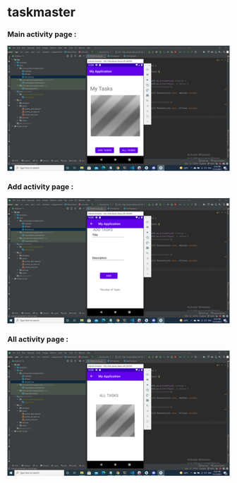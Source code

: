 # taskmaster

### Main activity page :

![](lab26a.png)

### Add activity page :

![](lab26b.png)

### All activity page :

![](lab26c.png)
